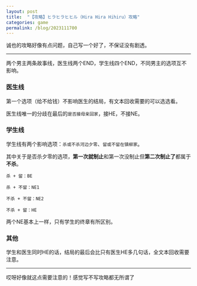 ```yaml
---
layout: post
title:  "【攻略】ヒラヒラヒヒル（Hira Hira Hihiru）攻略"
categories: game
permalink: /blog/2023111700
---
```


诚也的攻略好像有点问题，自己写一个好了，不保证没有剧透。

---

两个男主两条故事线，医生线两个END，学生线四个END，不同男主的选项互不影响。

### 医生线

第一个选项（给不给钱）不影响医生的结局，有文本回收需要的可以选选看。

医生线唯一的分歧在最后的`是否接母亲回家`，接HE，不接NE。

### 学生线

学生线有两个影响选项：`杀或不杀河边夕零`、`留或不留在镇柳家`。

其中关于是否杀夕零的选项，**第一次就制止**和第一次没制止但**第二次制止了**都属于**不杀**。

`杀 + 留：BE`

`杀 + 不留：NE1`

`不杀 + 不留：NE2`

`不杀 + 留：HE`

两个NE基本上一样，只有学生的终章有所区别。

### 其他

学生和医生同时HE的话，结局的最后会比只有医生HE多几句话，全文本回收需要注意。

---

哎呀好像就这点需要注意的！感觉写不写攻略都无所谓了
